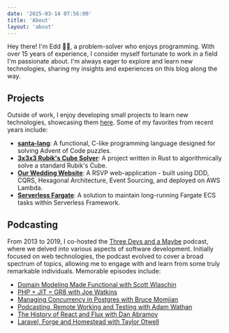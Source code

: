 ```yaml
---
date: '2025-03-14 07:56:00'
title: 'About'
layout: 'about'
---
```


Hey there! I'm Edd 👋🏻, a problem-solver who enjoys programming.
With over 15 years of experience, I consider myself fortunate to work in a field I'm passionate about.
I'm always eager to explore and learn new technologies, sharing my insights and experiences on this blog along the way.

## Projects

Outside of work, I enjoy developing small projects to learn new technologies, showcasing them [here](./projects/index.md).
Some of my favorites from recent years include:

- [**santa-lang**](https://eddmann.com/santa-lang/): A functional, C-like programming language designed for solving Advent of Code puzzles.
- [**3x3x3 Rubik's Cube Solver**](https://eddmann.com/rubik-cube-solver/): A project written in Rust to algorithmically solve a standard Rubik's Cube.
- [**Our Wedding Website**](https://github.com/eddmann/our-wedding-website): A RSVP web-application - built using DDD, CQRS, Hexagonal Architecture, Event Sourcing, and deployed on AWS Lambda.
- [**Serverless Fargate**](https://www.serverless.com/plugins/serverless-fargate): A solution to maintain long-running Fargate ECS tasks within Serverless Framework.

## Podcasting

From 2013 to 2019, I co-hosted the [Three Devs and a Maybe](https://threedevsandamaybe.com/) podcast, where we delved into various aspects of software development.
Initially focused on web technologies, the podcast evolved to cover a broad spectrum of topics, allowing me to engage with and learn from some truly remarkable individuals.
Memorable episodes include:

- [Domain Modeling Made Functional with Scott Wlaschin](https://threedevsandamaybe.com/domain-modeling-made-functional-with-scott-wlaschin/)
- [PHP + JIT = GR8 with Joe Watkins](https://threedevsandamaybe.com/php-jit-gr8-with-joe-watkins/)
- [Managing Concurrency in Postgres with Bruce Momjian](https://threedevsandamaybe.com/managing-concurrency-in-postgres-with-bruce-momjian/)
- [Podcasting, Remote Working and Testing with Adam Wathan](https://threedevsandamaybe.com/podcasting-remote-working-and-testing-with-adam-wathan/)
- [The History of React and Flux with Dan Abramov](https://threedevsandamaybe.com/the-history-of-react-and-flux-with-dan-abramov/)
- [Laravel, Forge and Homestead with Taylor Otwell](https://threedevsandamaybe.com/laravel-forge-and-homestead-with-taylor-otwell/)
